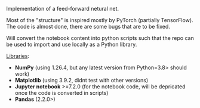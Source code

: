 Implementation of a feed-forward netural net.

Most of the "structure" is inspired mostly by PyTorch (partially TensorFlow).
The code is almost done, there are some bugs that are to be fixed.

Will convert the notebook content into python scripts such that the repo can be used to import and use locally as a Python library.

<u>Libraries</u>:
- **NumPy** (using 1.26.4, but any latest version from Python=3.8> should work)
- **Matplotlib** (using 3.9.2, didnt test with other versions)
- **Jupyter notebook** >=7.2.0 (for the notebook code, will be depricated once the code is converted in scripts)
- **Pandas** (2.2.0>)